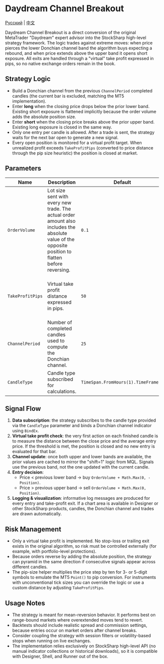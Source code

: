 # Daydream Channel Breakout
[Русский](README_ru.md) | [中文](README_cn.md)

Daydream Channel Breakout is a direct conversion of the original MetaTrader "Daydream" expert advisor into the StockSharp high-level strategy framework. The logic trades against extreme moves: when price pierces the lower Donchian channel band the algorithm buys expecting a rebound, and when price extends above the upper band it opens short exposure. All exits are handled through a "virtual" take profit expressed in pips, so no native exchange orders remain in the book.

## Strategy Logic

- Build a Donchian channel from the previous `ChannelPeriod` completed candles (the current bar is excluded, matching the MT5 implementation).
- Enter **long** when the closing price drops below the prior lower band. Existing short exposure is flattened implicitly because the order volume adds the absolute position size.
- Enter **short** when the closing price breaks above the prior upper band. Existing long exposure is closed in the same way.
- Only one entry per candle is allowed. After a trade is sent, the strategy waits for the next bar open to generate a new signal.
- Every open position is monitored for a virtual profit target. When unrealized profit exceeds `TakeProfitPips` (converted to price distance through the pip size heuristic) the position is closed at market.

## Parameters

| Name | Description | Default | Notes |
| --- | --- | --- | --- |
| `OrderVolume` | Lot size sent with every new trade. The actual order amount also includes the absolute value of the opposite position to flatten before reversing. | `0.1` | Matches the MT5 default lot size. |
| `TakeProfitPips` | Virtual take profit distance expressed in pips. | `50` | The pip size is derived from `Security.PriceStep`; 3- or 5-digit instruments are automatically multiplied by 10. |
| `ChannelPeriod` | Number of completed candles used to compute the Donchian channel. | `25` | Uses the same lookback as the original EA. |
| `CandleType` | Candle type subscribed for calculations. | `TimeSpan.FromHours(1).TimeFrame()` | Can be changed to any StockSharp candle type. |

## Signal Flow

1. **Data subscription**: the strategy subscribes to the candle type provided via the `CandleType` parameter and binds a Donchian channel indicator using `BindEx`.
2. **Virtual take profit check**: the very first action on each finished candle is to measure the distance between the close price and the average entry price. If the threshold is met, the position is closed and no new entry is evaluated for that bar.
3. **Channel update**: once both upper and lower bands are available, the prior values are cached to mirror the "shift=1" logic from MQL. Signals use the previous band, not the one updated with the current candle.
4. **Entry decision**:
   - Price < previous lower band → buy `OrderVolume + Math.Max(0, -Position)`.
   - Price > previous upper band → sell `OrderVolume + Math.Max(0, Position)`.
5. **Logging & visualization**: informative log messages are produced for every entry and take-profit exit. If a chart area is available in Designer or other StockSharp products, candles, the Donchian channel and trades are drawn automatically.

## Risk Management

- Only a virtual take profit is implemented. No stop-loss or trailing exit exists in the original algorithm, so risk must be controlled externally (for example, with portfolio-level protections).
- Because orders reverse by adding the absolute position, the strategy can pyramid in the same direction if consecutive signals appear across different candles.
- The pip-size helper multiplies the price step by ten for 3- or 5-digit symbols to emulate the MT5 `Point()` to pip conversion. For instruments with unconventional tick sizes you can override the logic or use a custom distance by adjusting `TakeProfitPips`.

## Usage Notes

- The strategy is meant for mean-reversion behavior. It performs best on range-bound markets where overextended moves tend to revert.
- Backtests should include realistic spread and commission settings, because entries occur on market orders after channel breaks.
- Consider coupling the strategy with session filters or volatility-based stops when running on live exchanges.
- The implementation relies exclusively on StockSharp high-level API (no manual indicator collections or historical downloads), so it is compatible with Designer, Shell, and Runner out of the box.
